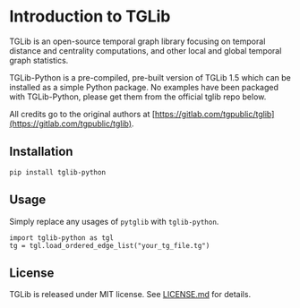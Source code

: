 # Introduction to TGLib
TGLib is an open-source temporal graph library focusing on temporal distance and centrality
computations, and other local and global temporal graph statistics.

TGLib-Python is a pre-compiled, pre-built version of TGLib 1.5 which can be installed as a simple Python package.
No examples have been packaged with TGLib-Python, please get them from the official tglib repo below.

All credits go to the original authors at [https://gitlab.com/tgpublic/tglib](https://gitlab.com/tgpublic/tglib).

## Installation

```
pip install tglib-python
```

## Usage

Simply replace any usages of `pytglib` with `tglib-python`.

```
import tglib-python as tgl
tg = tgl.load_ordered_edge_list("your_tg_file.tg")
```

## License
TGLib is released under MIT license.
See [LICENSE.md](https://gitlab.com/tgpublic/tglib/-/blob/main/LICENSE.md?ref_type=heads) for details.

